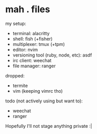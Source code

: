 # mah . files

my setup:  
* terminal: alacritty
* shell: fish (+fisher)
* multiplexer: tmux (+tpm)
* editor: nvim
* versioning tool (ruby, node, etc): asdf
* irc client: weechat
* file manager: ranger

dropped:
* termite
* vim (keeping vimrc tho)

todo (not actively using but want to):
* weechat
* ranger

Hopefully I'll not stage anything private :|
